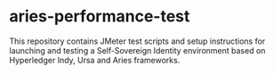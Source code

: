 # aries-performance-test

This repository contains JMeter test scripts and setup instructions for launching and testing a Self-Sovereign Identity environment based on Hyperledger Indy, Ursa and Aries frameworks.
